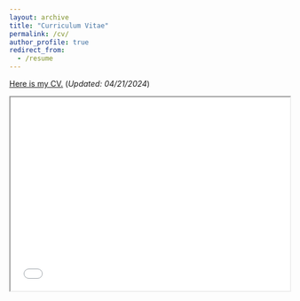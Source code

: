 ```yaml
---
layout: archive
title: "Curriculum Vitae"
permalink: /cv/
author_profile: true
redirect_from:
  - /resume
---
```

[Here is my CV.](/files/resume7.pdf)  (*Updated: 04/21/2024*)<br />


<iframe src="/files/resume7.pdf" width="100%" height="350px">
  <p>Sorry, your browser doesn't support embedded PDFs. You can <a href="resume7.pdf">download the PDF file</a> instead.</p>
</iframe>




